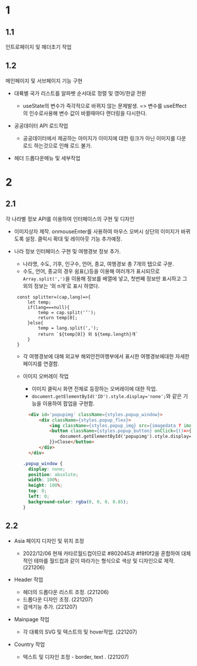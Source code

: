 # 1

## 1.1

인트로페이지 및 헤더초기 작업

## 1.2

메인페이지 및 서브페이지 기능 구현

- 대륙별 국가 리스트를 알파벳 순서대로 정렬 및 영어/한글 전환

  - useState의 변수가 즉각적으로 바뀌지 않는 문제발생. => 변수를 useEffect의 인수로사용해 변수 값이 바뀔때마다 랜더링을 다시한다.

- 공공데이터 API 로드작업

  - 공공데이터에서 제공하는 아미지가 이미지에 대한 링크가 아닌 이미지를 다운로드 하는것으로 인해 로드 불가.

- 헤더 드롭다운메뉴 및 세부작업

# 2

## 2.1

각 나라별 정보 API를 이용하여 인터페이스의 구현 및 디자인

- 이미지상자 제작. onmouseEnter를 사용하여 마우스 오버시 상단의 이미지가 바뀌도록 설정. 클릭시 확대 및 레이아웃 기능 추가예정.

- 나라 정보 인터페이스 구현 및 여행경보 정보 추가.

  - 나라명, 수도, 기후, 인구수, 언어, 종교, 여행경보 총 7개의 탭으로 구분.
  - 수도, 언어, 종교의 경우 쉼표(,)등을 이용해 여러개가 표시되므로 `Array.split(',')`을 이용해 정보를 배열에 넣고, 첫번째 정보만 표시하고 그외의 정보는 '외 n개'로 표시 하였다.

  ```JS
   const splitter=(cap,lang)=>{
       let temp;
       if(lang===null){
           temp = cap.split('’');
           return temp[0];
       }else{
           temp = lang.split(',');
           return `${temp[0]} 외 ${temp.length}개`
       }
   }
  ```

  - 각 여행경보에 대해 외교부 해외안전여행부에서 표시한 여행경보에대한 자세한 페이지를 연결함.

  - 이미지 오버레이 작업

    - 이미지 클릭시 화면 전체로 등장하는 오버레이에 대한 작업.
    - `document.getElementById('ID').style.display='none';`와 같은 기능을 이용하여 팝업을 구현함.

    ```html
      <div id='popupimg' className={styles.popup_window}>
          <div className={styles.popup_flex}>
              <img className={styles.popup_img} src={imagedata ? imagedata : Calarmlevel.data[0].flag_download_url}/>
              <button className={styles.popup_button} onClick={()=>{
                  document.getElementById('popupimg').style.display='none';
              }}>Close</button>
          </div>
      </div>
    ```

    ```css
    .popup_window {
      display: none;
      position: absolute;
      width: 100%;
      height: 100%;
      top: 0;
      left: 0;
      background-color: rgba(0, 0, 0, 0.85);
    }
    ```

## 2.2

- Asia 페이지 디자인 및 위치 조정

  - 2022/12/06 현재 카타르월드컵이므로 #802045과 #f8f0f2을 혼합하여 대체적인 테마를 월드컵과 같이 따라가는 형식으로 색상 및 디자인으로 제작. (221206)

- Header 작업

  - 헤더의 드롭다운 리스트 조정. (221206)
  - 드롭다운 디자인 조정. (221207)
  - 검색기능 추가. (221207)

- Mainpage 작업

  - 각 대륙의 SVG 및 텍스트의 <Link/> 및 hover작업. (221207)

- Country 작업

  - 텍스트 및 디자인 조정 - border, text . (221207)

